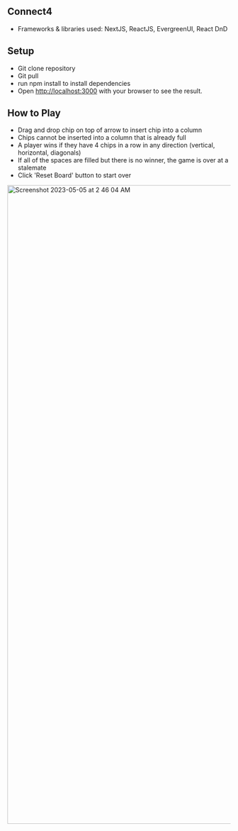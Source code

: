 ## Connect4
- Frameworks & libraries used: NextJS, ReactJS, EvergreenUI, React DnD

## Setup
- Git clone repository
- Git pull
- run npm install to install dependencies
- Open [http://localhost:3000](http://localhost:3000) with your browser to see the result.

## How to Play
- Drag and drop chip on top of arrow to insert chip into a column
- Chips cannot be inserted into a column that is already full
- A player wins if they have 4 chips in a row in any direction (vertical, horizontal, diagonals)
- If all of the spaces are filled but there is no winner, the game is over at a stalemate
- Click 'Reset Board' button to start over

<img width="1440" alt="Screenshot 2023-05-05 at 2 46 04 AM" src="https://user-images.githubusercontent.com/36022099/236426510-cf2b914a-e72e-4711-8bf5-dac1e7b07d26.png">






